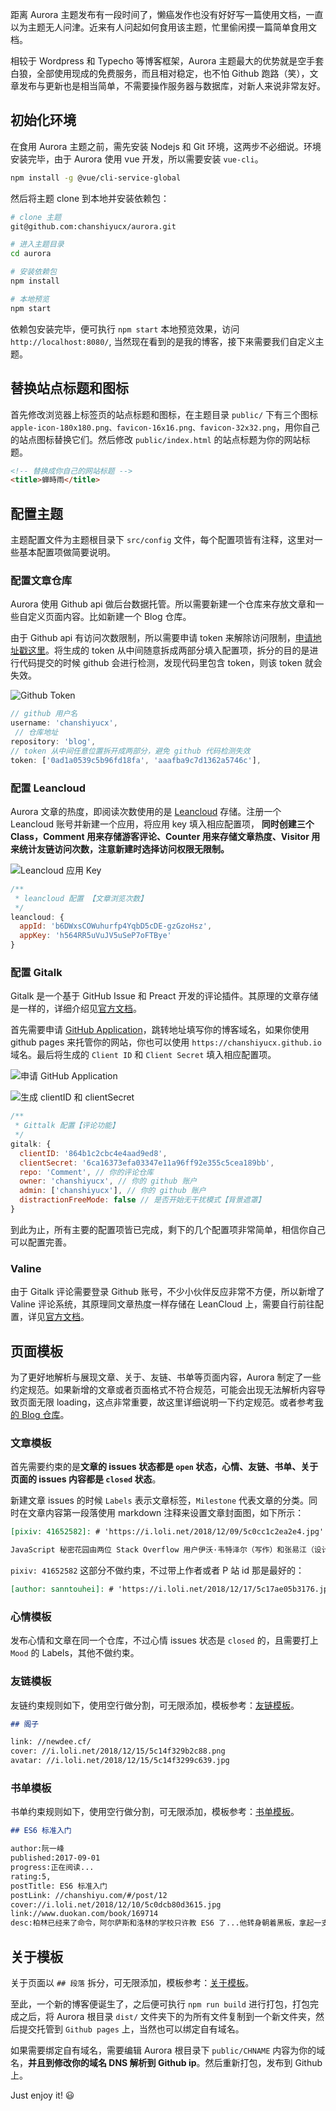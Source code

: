 [author: kieta]: # "https://i.loli.net/2019/04/23/5cbf0e0d65fa1.jpg"

距离 Aurora 主题发布有一段时间了，懒癌发作也没有好好写一篇使用文档，一直以为主题无人问津。近来有人问起如何食用该主题，忙里偷闲摸一篇简单食用文档。

相较于 Wordpress 和 Typecho 等博客框架，Aurora 主题最大的优势就是空手套白狼，全部使用现成的免费服务，而且相对稳定，也不怕 Github 跑路（笑），文章发布与更新也是相当简单，不需要操作服务器与数据库，对新人来说非常友好。

## 初始化环境

在食用 Aurora 主题之前，需先安装 Nodejs 和 Git 环境，这两步不必细说。环境安装完毕，由于 Aurora 使用 vue 开发，所以需要安装 `vue-cli`。

```bash
npm install -g @vue/cli-service-global
```

然后将主题 clone 到本地并安装依赖包：

```bash
# clone 主题
git@github.com:chanshiyucx/aurora.git

# 进入主题目录
cd aurora

# 安装依赖包
npm install

# 本地预览
npm start
```

依赖包安装完毕，便可执行 `npm start` 本地预览效果，访问 `http://localhost:8080/`, 当然现在看到的是我的博客，接下来需要我们自定义主题。

## 替换站点标题和图标

首先修改浏览器上标签页的站点标题和图标，在主题目录 `public/` 下有三个图标 `apple-icon-180x180.png、favicon-16x16.png、favicon-32x32.png`，用你自己的站点图标替换它们。然后修改 `public/index.html` 的站点标题为你的网站标题。

```html
<!-- 替换成你自己的网站标题 -->
<title>蝉時雨</title>
```

## 配置主题

主题配置文件为主题根目录下 `src/config` 文件，每个配置项皆有注释，这里对一些基本配置项做简要说明。

### 配置文章仓库

Aurora 使用 Github api 做后台数据托管。所以需要新建一个仓库来存放文章和一些自定义页面内容。比如新建一个 Blog 仓库。

由于 Github api 有访问次数限制，所以需要申请 token 来解除访问限制，[申请地址戳这里](https://github.com/settings/tokens/new)。将生成的 token 从中间随意拆成两部分填入配置项，拆分的目的是进行代码提交的时候 github 会进行检测，发现代码里包含 token，则该 token 就会失效。

![Github Token](https://i.loli.net/2019/03/05/5c7df5acb52c9.png)

```javascript
// github 用户名
username: 'chanshiyucx',
 // 仓库地址
repository: 'blog',
// token 从中间任意位置拆开成两部分，避免 github 代码检测失效
token: ['0ad1a0539c5b96fd18fa', 'aaafba9c7d1362a5746c'],
```

### 配置 Leancloud

Aurora 文章的热度，即阅读次数使用的是 [Leancloud](https://leancloud.cn/) 存储。注册一个 Leancloud 账号并新建一个应用，将应用 key 填入相应配置项， **同时创建三个 Class，Comment 用来存储游客评论、Counter 用来存储文章热度、Visitor 用来统计友链访问次数，注意新建时选择访问权限无限制。**

![Leancloud 应用 Key](https://i.loli.net/2019/03/05/5c7e26e25047f.png)

```javascript
/**
 * leancloud 配置 【文章浏览次数】
 */
leancloud: {
  appId: 'b6DWxsCOWuhurfp4YqbD5cDE-gzGzoHsz',
  appKey: 'h564RR5uVuJV5uSeP7oFTBye'
}
```

### 配置 Gitalk

Gitalk 是一个基于 GitHub Issue 和 Preact 开发的评论插件。其原理的文章存储是一样的，详细介绍见[官方文档](https://github.com/gitalk/gitalk/blob/master/readme-cn.md)。

首先需要申请 [GitHub Application](https://github.com/settings/applications/new)，跳转地址填写你的博客域名，如果你使用 github pages 来托管你的网站，你也可以使用 `https://chanshiyucx.github.io` 域名。最后将生成的 `Client ID` 和 `Client Secret` 填入相应配置项。

![申请 GitHub Application](https://i.loli.net/2019/03/05/5c7df5accea95.png)

![生成 clientID 和 clientSecret](https://i.loli.net/2019/03/05/5c7e26e246cf9.png)

```javascript
/**
 * Gittalk 配置【评论功能】
 */
gitalk: {
  clientID: '864b1c2cbc4e4aad9ed8',
  clientSecret: '6ca16373efa03347e11a96ff92e355c5cea189bb',
  repo: 'Comment', // 你的评论仓库
  owner: 'chanshiyucx', // 你的 github 账户
  admin: ['chanshiyucx'], // 你的 github 账户
  distractionFreeMode: false // 是否开始无干扰模式【背景遮罩】
}
```

到此为止，所有主要的配置项皆已完成，剩下的几个配置项非常简单，相信你自己可以配置完善。

### Valine

由于 Gitalk 评论需要登录 Github 账号，不少小伙伴反应非常不方便，所以新增了 Valine 评论系统，其原理同文章热度一样存储在 LeanCloud 上，需要自行前往配置，详见[官方文档](https://github.com/DesertsP/Valine-Admin)。

## 页面模板

为了更好地解析与展现文章、关于、友链、书单等页面内容，Aurora 制定了一些约定规范。如果新增的文章或者页面格式不符合规范，可能会出现无法解析内容导致页面无限 loading，这点非常重要，故这里详细说明一下约定规范。或者参考[我的 Blog 仓库](https://github.com/chanshiyucx/blog/issues)。

### 文章模板

首先需要约束的是**文章的 issues 状态都是 `open` 状态，心情、友链、书单、关于页面的 issues 内容都是 `closed` 状态**。

新建文章 issues 的时候 `Labels` 表示文章标签，`Milestone` 代表文章的分类。同时在文章内容第一段落使用 markdown 注释来设置文章封面图，如下所示：

```markdown
[pixiv: 41652582]: # 'https://i.loli.net/2018/12/09/5c0cc1c2ea2e4.jpg'

JavaScript 秘密花园由两位 Stack Overflow 用户伊沃·韦特泽尔（写作）和张易江（设计）完成，由三生石上翻译完成，内容短小精炼。这次温故知新，做一番总结。
```

`pixiv: 41652582` 这部分不做约束，不过带上作者或者 P 站 id 那是最好的：

```markdown
[author: sanntouhei]: # 'https://i.loli.net/2018/12/17/5c17ae05b3176.jpg'
```

### 心情模板

发布心情和文章在同一个仓库，不过心情 issues 状态是 `closed` 的，且需要打上 `Mood` 的 Labels，其他不做约束。

### 友链模板

友链约束规则如下，使用空行做分割，可无限添加，模板参考：[友链模板](https://github.com/chanshiyucx/blog/issues/5)。

```markdown
## 阁子

link: //newdee.cf/
cover: //i.loli.net/2018/12/15/5c14f329b2c88.png
avatar: //i.loli.net/2018/12/15/5c14f3299c639.jpg
```

### 书单模板

书单约束规则如下，使用空行做分割，可无限添加，模板参考：[书单模板](https://github.com/chanshiyucx/blog/issues/4)。

```markdown
## ES6 标准入门

author:阮一峰
published:2017-09-01
progress:正在阅读...
rating:5,
postTitle: ES6 标准入门
postLink: //chanshiyu.com/#/post/12
cover://i.loli.net/2018/12/10/5c0dcb80d3615.jpg
link://www.duokan.com/book/169714
desc:柏林已经来了命令，阿尔萨斯和洛林的学校只许教 ES6 了...他转身朝着黑板，拿起一支粉笔，使出全身的力量，写了两个大字：“ES6 万岁！”（《最后一课》）。
```

## 关于模板

关于页面以 `## 段落` 拆分，可无限添加，模板参考：[关于模板](https://github.com/chanshiyucx/blog/issues/3)。

至此，一个新的博客便诞生了，之后便可执行 `npm run build` 进行打包，打包完成之后，将 Aurora 根目录 `dist/` 文件夹下的为所有文件复制到一个新文件夹，然后提交托管到 `Github pages` 上，当然也可以绑定自有域名。

如果需要绑定自有域名，需要编辑 Aurora 根目录下 `public/CHNAME` 内容为你的域名，**并且到修改你的域名 DNS 解析到 Github ip**。然后重新打包，发布到 Github 上。

Just enjoy it! 😃
